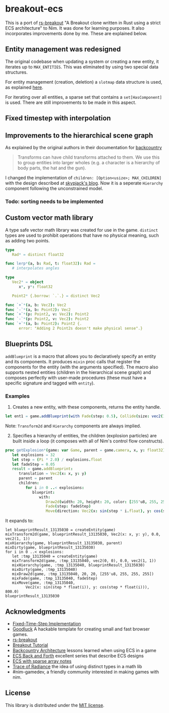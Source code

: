 # breakout-ecs

This is a port of [rs-breakout](https://github.com/michalbe/rs-breakout)
"A Breakout clone written in Rust using a strict ECS architecture" to Nim.
It was done for learning purposes. It also incorporates improvements done by me.
These are explained below.

## Entity management was redesigned

The original codebase when updating a system or creating a new entity, it iterates up
to ``MAX_ENTITIES``. This was eliminated by using two special data structures.

For entity management (creation, deletion) a ``slotmap`` data structure is used, as explained
[here](https://skypjack.github.io/2019-05-06-ecs-baf-part-3/).

For iterating over all entities, a sparse set that contains a ``set[HasComponent]`` is used.
There are still improvements to be made in this aspect.

## Fixed timestep with interpolation



## Improvements to the hierarchical scene graph

As explained by the original authors in their documentation for
[backcountry](https://piesku.com/backcountry/architecture#scene)

> Transforms can have child transforms attached to them. We use this to group
> entities into larger wholes (e.g. a character is a hierarchy of body parts,
> the hat and the gun).

I changed the implementation of ``children: [Option<usize>; MAX_CHILDREN]``
with the design described at
[skypjack's blog](https://skypjack.github.io/2019-06-25-ecs-baf-part-4/).
Now it is a seperate ``Hierarchy`` component following the unconstrained model.

### Todo: sorting needs to be implemented

## Custom vector math library

A type safe vector math library was created for use in the game. ``distinct`` types are
used to prohibit operations that have no physical meaning, such as adding two points.

```nim
type
   Rad* = distinct float32

func lerp*(a, b: Rad, t: float32): Rad =
   # interpolates angles

type
   Vec2* = object
      x*, y*: float32

   Point2* {.borrow: `.`.} = distinct Vec2

func `+`*(a, b: Vec2): Vec2
func `-`*(a, b: Point2): Vec2
func `+`*(p: Point2, v: Vec2): Point2
func `-`*(p: Point2, v: Vec2): Point2
func `+`*(a, b: Point2): Point2 {.
      error: "Adding 2 Point2s doesn't make physical sense".}
```

## Blueprints DSL

``addBlueprint`` is a macro that allows you to declaratively specify an entity and its components.
It produces ``mixin`` proc calls that register the components for the entity (with the arguments specified).
The macro also supports nested entities (children in the hierarchical scene graph) and composes perfectly
with user-made procedures (these must have a specific signature and tagged with ``entity``).

### Examples

1) Creates a new entity, with these components, returns the entity handle.

```nim
let ent1 = game.addBlueprint(with Fade(step: 0.5), Collide(size: vec2(100.0, 20.0)), Move(speed: 600.0))
```

Note: ``Transform2d`` and ``Hierarchy`` components are always implied.

2) Specifies a hierarchy of entities, the children (explosion particles) are built inside a loop
(it composes with all of Nim's control flow constructs).

```nim
proc getExplosion*(game: var Game, parent = game.camera, x, y: float32): Entity =
   let explosions = 32
   let step = (Pi * 2.0) / explosions.float
   let fadeStep = 0.05
   result = game.addBlueprint:
      translation = Vec2(x: x, y: y)
      parent = parent
      children:
         for i in 0 ..< explosions:
            blueprint:
               with:
                  Draw2d(width: 20, height: 20, color: [255'u8, 255, 255, 255])
                  Fade(step: fadeStep)
                  Move(direction: Vec2(x: sin(step * i.float), y: cos(step * i.float)), speed: 800.0)
```

It expands to:

```
let blueprintResult_13135030 = createEntity(game)
mixTransform2d(game, blueprintResult_13135030, Vec2(x: x, y: y), 0.0, vec2(1, 1))
mixHierarchy(game, blueprintResult_13135030, parent)
mixDirty(game, blueprintResult_13135030)
for i in 0 ..< explosions:
   let :tmp_13135040 = createEntity(game)
   mixTransform2d(game, :tmp_13135040, vec2(0, 0), 0.0, vec2(1, 1))
   mixHierarchy(game, :tmp_13135040, blueprintResult_13135030)
   mixDirty(game, :tmp_13135040)
   mixDraw2d(game, :tmp_13135040, 20, 20, [255'u8, 255, 255, 255])
   mixFade(game, :tmp_13135040, fadeStep)
   mixMove(game, :tmp_13135040,
         Vec2(x: sin(step * float(i)), y: cos(step * float(i))), 800.0)
blueprintResult_13135030
```

## Acknowledgments

- [Fixed-Time-Step Implementation](http://lspiroengine.com/?p=378)
- [Goodluck](https://github.com/piesku/goodluck) A hackable template for creating small and fast browser games.
- [rs-breakout](https://github.com/michalbe/rs-breakout)
- [Breakout Tutorial](https://github.com/piesku/breakout/tree/tutorial)
- [Backcountry Architecture](https://piesku.com/backcountry/architecture) lessons learned when using ECS in a game
- [ECS Back and Forth](https://skypjack.github.io/2019-02-14-ecs-baf-part-1/) excellent series that describe ECS designs
- [ECS with sparse array notes](https://gist.github.com/dakom/82551fff5d2b843cbe1601bbaff2acbf)
- [Trace of Radiance](https://github.com/mratsim/trace-of-radiance#correctness) the idea of using distinct types in a math lib
- #nim-gamedev, a friendly community interested in making games with nim.

## License
This library is distributed under the [MIT license](LICENSE).
